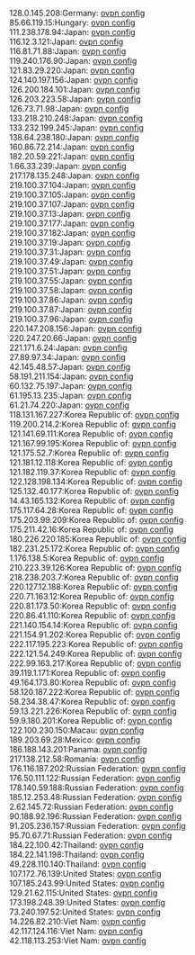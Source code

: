 128.0.145.208:Germany: [ovpn config](vpn/128_0_145_208.ovpn)  
85.66.119.15:Hungary: [ovpn config](vpn/85_66_119_15.ovpn)  
111.238.178.94:Japan: [ovpn config](vpn/111_238_178_94.ovpn)  
116.12.3.121:Japan: [ovpn config](vpn/116_12_3_121.ovpn)  
116.81.71.88:Japan: [ovpn config](vpn/116_81_71_88.ovpn)  
119.240.176.90:Japan: [ovpn config](vpn/119_240_176_90.ovpn)  
121.83.29.220:Japan: [ovpn config](vpn/121_83_29_220.ovpn)  
124.140.197.156:Japan: [ovpn config](vpn/124_140_197_156.ovpn)  
126.200.184.101:Japan: [ovpn config](vpn/126_200_184_101.ovpn)  
126.203.223.58:Japan: [ovpn config](vpn/126_203_223_58.ovpn)  
126.73.71.98:Japan: [ovpn config](vpn/126_73_71_98.ovpn)  
133.218.210.248:Japan: [ovpn config](vpn/133_218_210_248.ovpn)  
133.232.199.245:Japan: [ovpn config](vpn/133_232_199_245.ovpn)  
138.64.238.180:Japan: [ovpn config](vpn/138_64_238_180.ovpn)  
160.86.72.214:Japan: [ovpn config](vpn/160_86_72_214.ovpn)  
182.20.59.221:Japan: [ovpn config](vpn/182_20_59_221.ovpn)  
1.66.33.239:Japan: [ovpn config](vpn/1_66_33_239.ovpn)  
217.178.135.248:Japan: [ovpn config](vpn/217_178_135_248.ovpn)  
219.100.37.104:Japan: [ovpn config](vpn/219_100_37_104.ovpn)  
219.100.37.105:Japan: [ovpn config](vpn/219_100_37_105.ovpn)  
219.100.37.107:Japan: [ovpn config](vpn/219_100_37_107.ovpn)  
219.100.37.13:Japan: [ovpn config](vpn/219_100_37_13.ovpn)  
219.100.37.177:Japan: [ovpn config](vpn/219_100_37_177.ovpn)  
219.100.37.182:Japan: [ovpn config](vpn/219_100_37_182.ovpn)  
219.100.37.19:Japan: [ovpn config](vpn/219_100_37_19.ovpn)  
219.100.37.31:Japan: [ovpn config](vpn/219_100_37_31.ovpn)  
219.100.37.49:Japan: [ovpn config](vpn/219_100_37_49.ovpn)  
219.100.37.51:Japan: [ovpn config](vpn/219_100_37_51.ovpn)  
219.100.37.55:Japan: [ovpn config](vpn/219_100_37_55.ovpn)  
219.100.37.58:Japan: [ovpn config](vpn/219_100_37_58.ovpn)  
219.100.37.86:Japan: [ovpn config](vpn/219_100_37_86.ovpn)  
219.100.37.87:Japan: [ovpn config](vpn/219_100_37_87.ovpn)  
219.100.37.96:Japan: [ovpn config](vpn/219_100_37_96.ovpn)  
220.147.208.156:Japan: [ovpn config](vpn/220_147_208_156.ovpn)  
220.247.20.66:Japan: [ovpn config](vpn/220_247_20_66.ovpn)  
221.171.6.24:Japan: [ovpn config](vpn/221_171_6_24.ovpn)  
27.89.97.34:Japan: [ovpn config](vpn/27_89_97_34.ovpn)  
42.145.48.57:Japan: [ovpn config](vpn/42_145_48_57.ovpn)  
58.191.211.154:Japan: [ovpn config](vpn/58_191_211_154.ovpn)  
60.132.75.197:Japan: [ovpn config](vpn/60_132_75_197.ovpn)  
61.195.13.235:Japan: [ovpn config](vpn/61_195_13_235.ovpn)  
61.21.74.220:Japan: [ovpn config](vpn/61_21_74_220.ovpn)  
118.131.167.227:Korea Republic of: [ovpn config](vpn/118_131_167_227.ovpn)  
119.200.214.2:Korea Republic of: [ovpn config](vpn/119_200_214_2.ovpn)  
121.141.69.111:Korea Republic of: [ovpn config](vpn/121_141_69_111.ovpn)  
121.167.99.195:Korea Republic of: [ovpn config](vpn/121_167_99_195.ovpn)  
121.175.52.7:Korea Republic of: [ovpn config](vpn/121_175_52_7.ovpn)  
121.181.12.118:Korea Republic of: [ovpn config](vpn/121_181_12_118.ovpn)  
121.182.119.37:Korea Republic of: [ovpn config](vpn/121_182_119_37.ovpn)  
122.128.198.134:Korea Republic of: [ovpn config](vpn/122_128_198_134.ovpn)  
125.132.40.177:Korea Republic of: [ovpn config](vpn/125_132_40_177.ovpn)  
14.43.165.132:Korea Republic of: [ovpn config](vpn/14_43_165_132.ovpn)  
175.117.64.28:Korea Republic of: [ovpn config](vpn/175_117_64_28.ovpn)  
175.203.99.209:Korea Republic of: [ovpn config](vpn/175_203_99_209.ovpn)  
175.211.42.16:Korea Republic of: [ovpn config](vpn/175_211_42_16.ovpn)  
180.226.220.185:Korea Republic of: [ovpn config](vpn/180_226_220_185.ovpn)  
182.231.25.172:Korea Republic of: [ovpn config](vpn/182_231_25_172.ovpn)  
1.176.138.5:Korea Republic of: [ovpn config](vpn/1_176_138_5.ovpn)  
210.223.39.126:Korea Republic of: [ovpn config](vpn/210_223_39_126.ovpn)  
218.238.203.7:Korea Republic of: [ovpn config](vpn/218_238_203_7.ovpn)  
220.127.12.188:Korea Republic of: [ovpn config](vpn/220_127_12_188.ovpn)  
220.71.163.12:Korea Republic of: [ovpn config](vpn/220_71_163_12.ovpn)  
220.81.173.50:Korea Republic of: [ovpn config](vpn/220_81_173_50.ovpn)  
220.86.41.110:Korea Republic of: [ovpn config](vpn/220_86_41_110.ovpn)  
221.140.154.14:Korea Republic of: [ovpn config](vpn/221_140_154_14.ovpn)  
221.154.91.202:Korea Republic of: [ovpn config](vpn/221_154_91_202.ovpn)  
222.117.195.223:Korea Republic of: [ovpn config](vpn/222_117_195_223.ovpn)  
222.121.54.249:Korea Republic of: [ovpn config](vpn/222_121_54_249.ovpn)  
222.99.163.217:Korea Republic of: [ovpn config](vpn/222_99_163_217.ovpn)  
39.119.1.171:Korea Republic of: [ovpn config](vpn/39_119_1_171.ovpn)  
49.164.173.80:Korea Republic of: [ovpn config](vpn/49_164_173_80.ovpn)  
58.120.187.222:Korea Republic of: [ovpn config](vpn/58_120_187_222.ovpn)  
58.234.38.47:Korea Republic of: [ovpn config](vpn/58_234_38_47.ovpn)  
59.13.221.226:Korea Republic of: [ovpn config](vpn/59_13_221_226.ovpn)  
59.9.180.201:Korea Republic of: [ovpn config](vpn/59_9_180_201.ovpn)  
122.100.230.150:Macau: [ovpn config](vpn/122_100_230_150.ovpn)  
189.203.69.28:Mexico: [ovpn config](vpn/189_203_69_28.ovpn)  
186.188.143.201:Panama: [ovpn config](vpn/186_188_143_201.ovpn)  
217.138.212.58:Romania: [ovpn config](vpn/217_138_212_58.ovpn)  
176.116.187.202:Russian Federation: [ovpn config](vpn/176_116_187_202.ovpn)  
176.50.111.122:Russian Federation: [ovpn config](vpn/176_50_111_122.ovpn)  
178.140.59.188:Russian Federation: [ovpn config](vpn/178_140_59_188.ovpn)  
185.12.253.48:Russian Federation: [ovpn config](vpn/185_12_253_48.ovpn)  
2.62.145.72:Russian Federation: [ovpn config](vpn/2_62_145_72.ovpn)  
90.188.92.196:Russian Federation: [ovpn config](vpn/90_188_92_196.ovpn)  
91.205.236.157:Russian Federation: [ovpn config](vpn/91_205_236_157.ovpn)  
95.70.67.71:Russian Federation: [ovpn config](vpn/95_70_67_71.ovpn)  
184.22.100.42:Thailand: [ovpn config](vpn/184_22_100_42.ovpn)  
184.22.141.198:Thailand: [ovpn config](vpn/184_22_141_198.ovpn)  
49.228.110.140:Thailand: [ovpn config](vpn/49_228_110_140.ovpn)  
107.172.76.139:United States: [ovpn config](vpn/107_172_76_139.ovpn)  
107.185.243.99:United States: [ovpn config](vpn/107_185_243_99.ovpn)  
129.21.62.115:United States: [ovpn config](vpn/129_21_62_115.ovpn)  
173.198.248.39:United States: [ovpn config](vpn/173_198_248_39.ovpn)  
73.240.197.52:United States: [ovpn config](vpn/73_240_197_52.ovpn)  
14.226.82.210:Viet Nam: [ovpn config](vpn/14_226_82_210.ovpn)  
42.117.124.116:Viet Nam: [ovpn config](vpn/42_117_124_116.ovpn)  
42.118.113.253:Viet Nam: [ovpn config](vpn/42_118_113_253.ovpn)  
